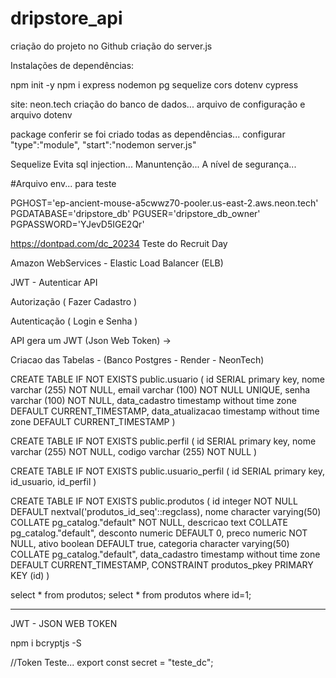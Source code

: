 # dripstore_api

criação do projeto no Github
criação do server.js

Instalações de dependências:

npm init -y
npm i express nodemon pg sequelize cors dotenv cypress


site: neon.tech
criação do banco de dados...
arquivo de configuração e arquivo dotenv

package conferir se foi criado todas as dependências...
configurar  "type":"module",
            "start":"nodemon server.js"

Sequelize
Evita sql injection...
Manuntenção...
A nível de segurança...

#Arquivo env... para teste

PGHOST='ep-ancient-mouse-a5cwwz70-pooler.us-east-2.aws.neon.tech'
PGDATABASE='dripstore_db'
PGUSER='dripstore_db_owner'
PGPASSWORD='YJevD5IGE2Qr'

https://dontpad.com/dc_20234
Teste do Recruit Day

Amazon WebServices - Elastic Load Balancer (ELB)

JWT - Autenticar API

Autorização ( Fazer Cadastro ) 

Autenticação ( Login e Senha )

API gera um JWT (Json Web Token) -> 

Criacao das Tabelas - (Banco Postgres - Render - NeonTech)

CREATE TABLE IF NOT EXISTS public.usuario
(
    id SERIAL primary key,
    nome varchar (255) NOT NULL,
    email varchar (100) NOT NULL UNIQUE,
	senha varchar (100) NOT NULL,
	data_cadastro timestamp without time zone DEFAULT CURRENT_TIMESTAMP,
	data_atualizacao timestamp without time zone DEFAULT CURRENT_TIMESTAMP
)

CREATE TABLE IF NOT EXISTS public.perfil
(
    id SERIAL primary key,
    nome varchar (255) NOT NULL,
    codigo varchar (255) NOT NULL
)

CREATE TABLE IF NOT EXISTS public.usuario_perfil
(
    id SERIAL primary key,
    id_usuario,
    id_perfil
)

CREATE TABLE IF NOT EXISTS public.produtos
(
    id integer NOT NULL DEFAULT nextval('produtos_id_seq'::regclass),
    nome character varying(50) COLLATE pg_catalog."default" NOT NULL,
    descricao text COLLATE pg_catalog."default",
    desconto numeric DEFAULT 0,
    preco numeric NOT NULL,
    ativo boolean DEFAULT true,
    categoria character varying(50) COLLATE pg_catalog."default",
    data_cadastro timestamp without time zone DEFAULT CURRENT_TIMESTAMP,
    CONSTRAINT produtos_pkey PRIMARY KEY (id)
)

select * from produtos;
select * from produtos where id=1;

___________________________________________________________________________

JWT - JSON WEB TOKEN

npm i bcryptjs -S

//Token Teste...
export const secret = "teste_dc";
